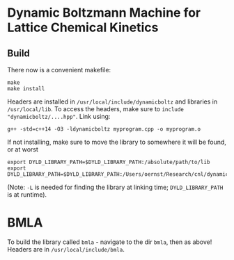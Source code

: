 # Dynamic Boltzmann Machine for Lattice Chemical Kinetics

## Build

There now is a convenient makefile:
```
make
make install
```
Headers are installed in `/usr/local/include/dynamicboltz` and libraries in `/usr/local/lib`. To access the headers, make sure to `include "dynamicboltz/....hpp"`. Link using:
```
g++ -std=c++14 -O3 -ldynamicboltz myprogram.cpp -o myprogram.o
```
If not installing, make sure to move the library to somewhere it will be found, or at worst
```
export DYLD_LIBRARY_PATH=$DYLD_LIBRARY_PATH:/absolute/path/to/lib
export DYLD_LIBRARY_PATH=$DYLD_LIBRARY_PATH:/Users/oernst/Research/cnl/dynamic_boltzmann_cpp/lib
```
(Note: `-L` is needed for finding the library at linking time; `DYLD_LIBRARY_PATH` is at runtime).

# BMLA

To build the library called `bmla` - navigate to the dir `bmla`, then as above! Headers are in `/usr/local/include/bmla`.